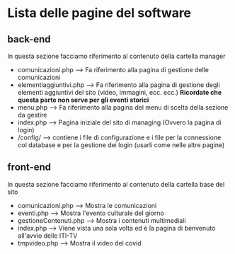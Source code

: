 # Lista delle pagine del software
## back-end
In questa sezione facciamo riferimento al contenuto della cartella manager
- comunicazioni.php --> Fa riferimento alla pagina di gestione delle comunicazioni
- elementiaggiuntivi.php --> Fa riferimento alla pagina di gestione degli elementi aggiuntivi del sito (video, immagini, ecc. ecc.) **Ricordate che questa parte non serve per gli eventi storici**
- menu.php --> Fa riferimento alla pagina del menu di scelta della sezione da gestire
- index.php --> Pagina iniziale del sito di managing (Ovvero la pagina di login)
- /config/ --> contiene i file di configurazione e i file per la connessione col database e per la gestione dei login (usarli come nelle altre pagine)

## front-end
In questa sezione facciamo riferimento al contenuto della cartella base del sito
- comunicazioni.php --> Mostra le comunicazioni
- eventi.php --> Mostra l'evento culturale del giorno
- gestioneContenuti.php --> Mostra i contenuti multimediali
- index.php --> Viene vista una sola volta ed è la pagina di benvenuto all'avvio delle ITI-TV
- tmpvideo.php --> Mostra il video del covid
